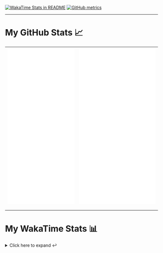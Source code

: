 [![WakaTime Stats in README](https://github.com/LOsioChico/LOsioChico/actions/workflows/waka.yml/badge.svg)](https://github.com/LOsioChico/LOsioChico/actions/workflows/waka.yml) [![GitHub metrics](https://github.com/LOsioChico/LOsioChico/actions/workflows/metrics.yml/badge.svg)](https://github.com/LOsioChico/LOsioChico/actions/workflows/metrics.yml)

---

# My GitHub Stats 📈

| ![](./assets/metrics.svg) | ![](./assets/metrics2.svg) |
| ------------------------- | -------------------------- |

---

# My WakaTime Stats 📊

<details>
<summary>Click here to expand ↩️</summary>
<br>

<!--START_SECTION:waka-->
![Code Time](http://img.shields.io/badge/Code%20Time-2%2C244%20hrs%2025%20mins-blue)

![Lines of code](https://img.shields.io/badge/From%20Hello%20World%20I%27ve%20Written-429.8%20thousand%20lines%20of%20code-blue)

**🐱 My GitHub Data** 

> 📦 693.7 kB Used in GitHub's Storage 
 > 
> 🏆 193 Contributions in the Year 2025
 > 
> 🚫 Not Opted to Hire
 > 
> 📜 29 Public Repositories 
 > 
> 🔑 34 Private Repositories 
 > 
**I'm a Night 🦉** 

```text
🌞 Morning                639 commits         ████░░░░░░░░░░░░░░░░░░░░░   14.03 % 
🌆 Daytime                1437 commits        ████████░░░░░░░░░░░░░░░░░   31.56 % 
🌃 Evening                1569 commits        █████████░░░░░░░░░░░░░░░░   34.46 % 
🌙 Night                  908 commits         █████░░░░░░░░░░░░░░░░░░░░   19.94 % 
```
📅 **I'm Most Productive on Thursday** 

```text
Monday                   628 commits         ███░░░░░░░░░░░░░░░░░░░░░░   13.79 % 
Tuesday                  691 commits         ████░░░░░░░░░░░░░░░░░░░░░   15.18 % 
Wednesday                516 commits         ███░░░░░░░░░░░░░░░░░░░░░░   11.33 % 
Thursday                 844 commits         █████░░░░░░░░░░░░░░░░░░░░   18.54 % 
Friday                   702 commits         ████░░░░░░░░░░░░░░░░░░░░░   15.42 % 
Saturday                 754 commits         ████░░░░░░░░░░░░░░░░░░░░░   16.56 % 
Sunday                   418 commits         ██░░░░░░░░░░░░░░░░░░░░░░░   09.18 % 
```


📊 **This Week I Spent My Time On** 

```text
💬 Programming Languages: 
TypeScript               3 hrs 55 mins       ███████░░░░░░░░░░░░░░░░░░   26.45 % 
Astro                    3 hrs 43 mins       ██████░░░░░░░░░░░░░░░░░░░   25.12 % 
Markdown                 1 hr 53 mins        ███░░░░░░░░░░░░░░░░░░░░░░   12.78 % 
YAML                     1 hr 46 mins        ███░░░░░░░░░░░░░░░░░░░░░░   11.99 % 
JSON                     1 hr 19 mins        ██░░░░░░░░░░░░░░░░░░░░░░░   08.97 % 
```

**I Mostly Code in TypeScript** 

```text
TypeScript               33 repos            ████████████░░░░░░░░░░░░░   49.25 % 
Scala                    9 repos             ███░░░░░░░░░░░░░░░░░░░░░░   13.43 % 
JavaScript               7 repos             ███░░░░░░░░░░░░░░░░░░░░░░   10.45 % 
CSS                      5 repos             ██░░░░░░░░░░░░░░░░░░░░░░░   07.46 % 
Astro                    4 repos             █░░░░░░░░░░░░░░░░░░░░░░░░   05.97 % 
```




 Last Updated on 15/06/2025 01:19:56 UTC
<!--END_SECTION:waka-->

## </details>
